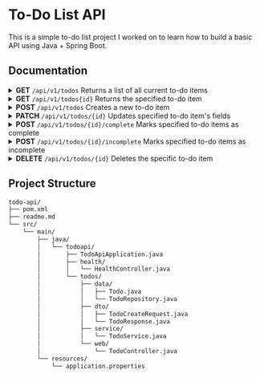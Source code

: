 # To-Do List API

This is a simple to-do list project I worked on to learn how to build a basic API using Java + Spring Boot.

## Documentation

<details>
	<summary>
		<b>GET</b>
		<code>/api/v1/todos</code>
		Returns a list of all current to-do items
	</summary>

#### Query Parameters

- `completed` (boolean, optional) — filter by completion status

#### Example Response Body

```json
[
  {
    "id": 1,
    "title": "Buy milk",
    "description": "2% gallon",
    "dueDate": "2025-10-01",
    "completed": false,
    "createdAt": "2025-09-24T17:04:08.845416Z",
    "updatedAt": "2025-09-24T17:04:08.845416Z"
  }
]
```

---

</details>

<details>
	<summary>
		<b>GET</b>
		<code>/api/v1/todos{id}</code>
		Returns the specified to-do item
	</summary>

#### Parameters

- `id` (integer, required) — ID number of the to-do item

#### Example Response Body

```json
[
  {
    "id": 1,
    "title": "Buy milk",
    "description": "2% gallon",
    "dueDate": "2025-10-01",
    "completed": false,
    "createdAt": "2025-09-24T17:04:08.845416Z",
    "updatedAt": "2025-09-24T17:04:08.845416Z"
  }
]
```

---

</details>

<details>
	<summary>
		<b>POST</b>
		<code>/api/v1/todos</code>
		Creates a new to-do item
	</summary>

#### Example Request Body

```json
{
  "title": "Buy milk",
  "description": "2% gallon",
  "dueDate": "2025-10-01"
}
```

#### Example Response Body

```json
{
  "id": 1,
  "title": "Buy milk",
  "description": "2% gallon",
  "dueDate": "2025-10-01",
  "completed": false,
  "createdAt": "2025-09-24T17:04:08.845416Z",
  "updatedAt": "2025-09-24T17:04:08.845416Z"
}
```

---

</details>

<details>
	<summary>
		<b>PATCH</b>
		<code>/api/v1/todos/{id}</code>
		Updates specified to-do item's fields
	</summary>

#### Parameters

- `id` (integer, required) — ID number of the to-do item

#### Example Request Body

```json
PATCH /api/v1/todos/1
{
  "title": "Buy milk and bread",
  "description": null,
  "dueDate": "2025-10-02",
  "completed": true
}
```

---

</details>

<details>
	<summary>
		<b>POST</b>
		<code>/api/v1/todos/{id}/complete</code>
		Marks specified to-do items as complete
	</summary>

#### Parameters

- `id` (integer, required) — ID number of the to-do item

---

</details>

<details>
	<summary>
		<b>POST</b>
		<code>/api/v1/todos/{id}/incomplete</code>
		Marks specified to-do items as incomplete
	</summary>

#### Parameters

- `id` (integer, required) — ID number of the to-do item

---

</details>

<details>
	<summary>
		<b>DELETE</b>
		<code>/api/v1/todos/{id}</code>
		Deletes the specific to-do item
	</summary>

#### Parameters

- `id` (integer, required) — ID number of the to-do item

---

</details>

## Project Structure

```bash
todo-api/
├── pom.xml
├── readme.md
└── src/
    └── main/
        ├── java/
        │   └── todoapi/
        │       ├── TodoApiApplication.java
        │       ├── health/
        │       │   └── HealthController.java
        │       └── todos/
        │           ├── data/
        │           │   ├── Todo.java
        │           │   └── TodoRepository.java
        │           ├── dto/
        │           │   ├── TodoCreateRequest.java
        │           │   └── TodoResponse.java
        │           ├── service/
        │           │   └── TodoService.java
        │           └── web/
        │               └── TodoController.java
        └── resources/
            └── application.properties
```
